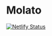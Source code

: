 # Molato

[![Netlify Status](https://api.netlify.com/api/v1/badges/6b4a1cd8-9abd-451f-b76e-dac147535dae/deploy-status)](https://app.netlify.com/sites/molato/deploys)
